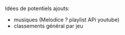 Idées de potentiels ajouts:

- musiques (Melodice ? playlist APi youtube)
- classements général par jeu
